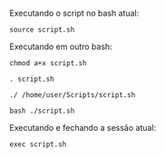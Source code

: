 Executando o script no bash atual:

	source script.sh

Executando em outro bash:

	chmod a+x script.sh

	. script.sh

	./ /home/user/Scripts/script.sh

	bash ./script.sh

Executando e fechando a sessão atual:

	exec script.sh
